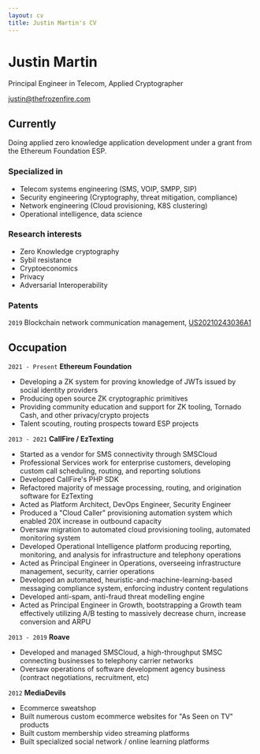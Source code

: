 ```yaml
---
layout: cv
title: Justin Martin's CV
---
```

# Justin Martin
Principal Engineer in Telecom, Applied Cryptographer

<div id="webaddress">
<a href="mail:justin@thefrozenfire.com">justin@thefrozenfire.com</a>
</div>


## Currently

Doing applied zero knowledge application development under a grant from the Ethereum Foundation ESP.

### Specialized in

* Telecom systems engineering (SMS, VOIP, SMPP, SIP)
* Security engineering (Cryptography, threat mitigation, compliance)
* Network engineering (Cloud provisioning, K8S clustering)
* Operational intelligence, data science


### Research interests

* Zero Knowledge cryptography
* Sybil resistance
* Cryptoeconomics
* Privacy
* Adversarial Interoperability


### Patents

`2019`
Blockchain network communication management, [US20210243036A1](https://patents.google.com/patent/US20210243036A1/en)


## Occupation

`2021 - Present`
__Ethereum Foundation__

- Developing a ZK system for proving knowledge of JWTs issued by social identity providers
- Producing open source ZK cryptographic primitives
- Providing community education and support for ZK tooling, Tornado Cash, and other privacy/crypto projects
- Talent scouting, routing prospects toward ESP projects

`2013 - 2021`
__CallFire / EzTexting__

- Started as a vendor for SMS connectivity through SMSCloud
- Professional Services work for enterprise customers, developing custom call scheduling, routing, and reporting solutions
- Developed CallFire's PHP SDK
- Refactored majority of message processing, routing, and origination software for EzTexting
- Acted as Platform Architect, DevOps Engineer, Security Engineer
- Produced a "Cloud Caller" provisioning automation system which enabled 20X increase in outbound capacity
- Oversaw migration to automated cloud provisioning tooling, automated monitoring system
- Developed Operational Intelligence platform producing reporting, monitoring, and analysis for infrastructure and telephony operations
- Acted as Principal Engineer in Operations, overseeing infrastructure management, security, carrier operations
- Developed an automated, heuristic-and-machine-learning-based messaging compliance system, enforcing industry content regulations
- Developed anti-spam, anti-fraud threat modelling engine
- Acted as Principal Engineer in Growth, bootstrapping a Growth team effectively utilizing A/B testing to massively decrease churn, increase conversion and ARPU

`2013 - 2019`
__Roave__

- Developed and managed SMSCloud, a high-throughput SMSC connecting businesses to telephony carrier networks
- Oversaw operations of software development agency business (contract negotiations, recruitment, etc)

`2012`
__MediaDevils__

- Ecommerce sweatshop
- Built numerous custom ecommerce websites for "As Seen on TV" products
- Built custom membership video streaming platforms
- Built specialized social network / online learning platforms


<!-- ### Footer

Last updated: Jan 2022 -->


